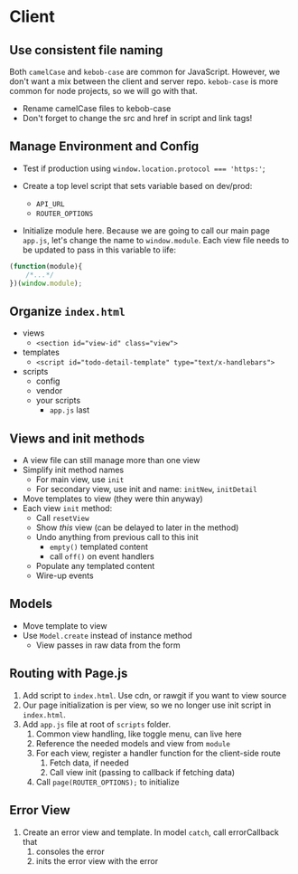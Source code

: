 Client
===

## Use consistent file naming

Both `camelCase` and `kebob-case` are common for JavaScript. However, we don't want a 
mix between the client and server repo. `kebob-case` is more common for node projects,
so we will go with that.

* Rename camelCase files to kebob-case
* Don't forget to change the src and href in script and link tags!

## Manage Environment and Config

* Test if production using `window.location.protocol === 'https:'`; 

* Create a top level script that sets variable based on dev/prod:
    * `API_URL`
    * `ROUTER_OPTIONS` 

* Initialize module here. Because we are going to call our main page `app.js`,
let's change the name to `window.module`. Each view file needs to be updated to pass
in this variable to iife: 

```js
(function(module){
    /*...*/
})(window.module);
```

## Organize `index.html`

* views
    * `<section id="view-id" class="view">`
* templates
    * `<script id="todo-detail-template" type="text/x-handlebars">`
* scripts
    * config
    * vendor
    * your scripts
        * `app.js` last

## Views and init methods

* A view file can still manage more than one view
* Simplify init method names
    * For main view, use `init`
    * For secondary view, use init and name: `initNew`, `initDetail`
* Move templates to view (they were thin anyway)
* Each view `init` method:
    * Call `resetView` 
    * Show _this_ view (can be delayed to later in the method)
    * Undo anything from previous call to this init
        * `empty()` templated content
        * call `off()` on event handlers
    * Populate any templated content
    * Wire-up events

## Models

* Move template to view
* Use `Model.create` instead of instance method
    * View passes in raw data from the form

## Routing with Page.js

1. Add script to `index.html`. Use cdn, or rawgit if you want to view source
1. Our page initialization is per view, so we no longer use init script in `index.html`.
1. Add `app.js` file at root of `scripts` folder.
    1. Common view handling, like toggle menu, can live here
    1. Reference the needed models and view from `module`
    1. For each view, register a handler function for the client-side route
        1. Fetch data, if needed
        1. Call view init (passing to callback if fetching data)
    1. Call `page(ROUTER_OPTIONS);` to initialize

## Error View

1. Create an error view and template. In model `catch`, call errorCallback that
    1. consoles the error
    1. inits the error view with the error



